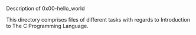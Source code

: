 Description of 0x00-hello_world

This directory comprises files of different tasks with regards to Introduction to The C Programming Language.